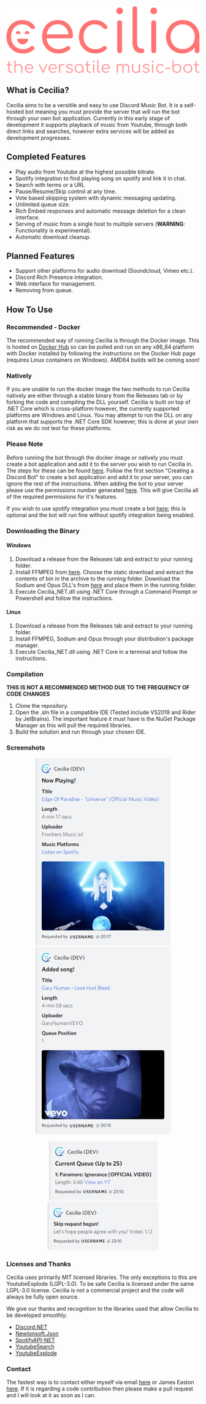 <p align="center">
  <img src="https://github.com/MGrime/Cecilia/blob/master/Images/Med%20Brand.png">
</p>

## What is Cecilia?

Cecilia aims to be a versitile and easy to use Discord Music Bot. It is a self-hosted bot meaning you must provide the server that will run the bot through your own bot application. Currently in this early stage of development it supports playback of music from Youtube, through both direct links and searches, however extra services will be added as development progresses.

## Completed Features

* Play audio from Youtube at the highest possible bitrate.
* Spotify integration to find playing song on spotify and link it in chat.
* Search with terms or a URL
* Pause/Resume/Skip control at any time.
* Vote based skipping system with dynamic messaging updating.
* Unlimited queue size.
* Rich Embed responses and automatic message deletion for a clean interface.
* Serving of music from a single host to multiple servers (**WARNING**: Functionality is experimental).
* Automatic download cleanup.

## Planned Features
* Support other platforms for audio download (Soundcloud, Vimeo etc.).
* Discord Rich Presence integration.
* Web interface for management.
* Removing from queue.

## How To Use

### Recommended - Docker

The recommended way of running Cecilia is through the Docker image. This is hosted on [Docker Hub](https://hub.docker.com/repository/docker/mgrime/cecilia/) so can be pulled and run on any x86_64 platform with Docker installed by following the instructions on the Docker Hub page (requires Linux containers on Windows). AMD64 builds will be coming soon!

### Natively

If you are unable to run the docker image the two methods to run Cecilia natively are either through a stable binary from the Releases tab or by forking the code and compiling the DLL yourself.
Cecilia is built on top of .NET Core which is cross-platform however, the currently supported platforms are Windows and Linux. You may attempt to run the DLL on any platform that supports the .NET Core SDK however, this is done at your own risk as we do not test for these platforms.

### Please Note

Before running the bot through the docker image or natively you must create a bot application and add it to the server you wish to run Cecilia in. The steps for these can be found [here](https://discord.foxbot.me/stable/guides/getting_started/first-bot.html). Follow the first section "Creating a Discord Bot" to create a bot application and add it to your server, you can ignore the rest of the instructions. When adding the bot to your server please use the permissions number generated [here](https://finitereality.github.io/permissions-calculator/?v=37219392). This will give Cecilia all of the required permissions for it's features.

If you wish to use spotify integration you must create a bot [here](https://developer.spotify.com/dashboard/login); this is optional and the bot will run fine without spotify integration being enabled.

### Downloading the Binary

#### Windows

1. Download a release from the Releases tab and extract to your running folder.
2. Install FFMPEG from [here](https://ffmpeg.zeranoe.com/builds/). Choose the static download and extract the contents of bin in the archive to the running folder. Download the Sodium and Opus DLL's from [here](https://discord.foxbot.me/binaries/win64/) and place them in the running folder.
3. Execute Cecilia_NET.dll using .NET Core through a Command Prompt or Powershell and follow the instructions.

#### Linux

1. Download a release from the Releases tab and extract to your running folder.
2. Install FFMPEG, Sodium and Opus through your distribution's package manager.
3. Execute Cecilia_NET.dll using .NET Core in a terminal and follow the instructions.

### Compilation

**THIS IS NOT A RECOMMENDED METHOD DUE TO THE FREQUENCY OF CODE CHANGES** 

1. Clone the repository.
2. Open the .sln file in a compatible IDE (Tested include VS2019 and Rider by JetBrains). The important feature it must have is the NuGet Package Manager as this will pull the required libraries.
3. Build the solution and run through your chosen IDE.

### Screenshots
<p align="center">
  <img src="https://github.com/MGrime/Cecilia/blob/master/Images/NowPlaying.png">
  <img src="https://github.com/MGrime/Cecilia/blob/master/Images/AddedSong.png">
</p>

<p align="center">
  <img src="https://github.com/MGrime/Cecilia/blob/master/Images/Queue.png">
  <img src="https://github.com/MGrime/Cecilia/blob/master/Images/Skip.png">
</p>


### Licenses and Thanks

Cecilia uses primarily MIT licensed libraries. The only exceptions to this are YoutubeExplode (LGPL-3.0). To be safe Cecilia is licensed under the same LGPL-3.0 license. Cecilia is not a commercial project and the code will always be fully open source.

We give our thanks and recognition to the libraries used that allow Cecilia to be developed smoothly:
* [Discord.NET](https://github.com/discord-net/Discord.Net)
* [Newtonsoft.Json](https://www.newtonsoft.com/json)
* [SpotifyAPI-NET](https://github.com/JohnnyCrazy/SpotifyAPI-NET/)
* [YoutubeSearch](https://www.nuget.org/packages/YouTubeSearch)
* [YoutubeExplode](https://github.com/Tyrrrz/YoutubeExplode)

### Contact

The fastest way is to contact either myself via email [here](mailto:MGrime1@uclan.ac.uk) or James Easton [here](https://www.jameseaston.co.uk/#contact). If it is regarding a code contribution then please make a pull request and I will look at it as soon as I can.

